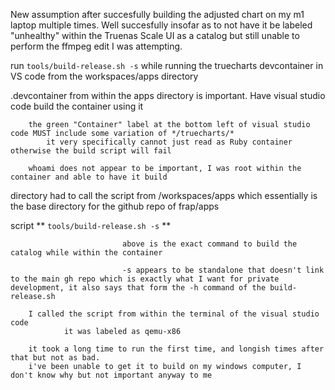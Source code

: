 
New assumption after succesfully building the adjusted chart on my m1 laptop multiple times. Well succesfully insofar as to not have it be labeled "unhealthy" within the Truenas Scale UI as a catalog
but still unable to perform the ffmpeg edit I was attempting.

run `tools/build-release.sh -s` while running the truecharts devcontainer in VS code from the workspaces/apps directory


.devcontainer
        from within the apps directory is important. Have visual studio code build the container using it

        the green "Container" label at the bottom left of visual studio code MUST include some variation of */truecharts/*
            it very specifically cannot just read as Ruby container otherwise the build script will fail

        whoami does not appear to be important, I was root within the container and able to have it build

directory
        had to call the script from /workspaces/apps which essentially is the base directory for the github repo of frap/apps

script
                             **    `tools/build-release.sh -s`       **

                             above is the exact command to build the catalog while within the container

                             -s appears to be standalone that doesn't link to the main gh repo which is exactly what I want for private development, it also says that form the -h command of the build-release.sh

        I called the script from within the terminal of the visual studio code
                it was labeled as qemu-x86

        it took a long time to run the first time, and longish times after that but not as bad.
        i've been unable to get it to build on my windows computer, I don't know why but not important anyway to me











